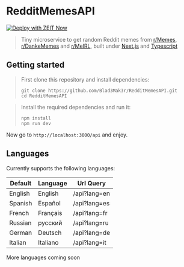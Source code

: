 # RedditMemesAPI 
[![Deploy with ZEIT Now](https://zeit.co/button)](https://zeit.co/import/project?template=https://github.com/Blad3Mak3r/RedditMemesAPI)

> Tiny microservice to get random Reddit memes from [r/Memes](https://www.reddit.com/r/memes/), 
[r/DankeMemes](https://www.reddit.com/r/dankmemes/) and [r/MeIRL](https://www.reddit.com/r/meirl/), 
built under [Next.js](https://nextjs.org/) and [Typescript](https://www.typescriptlang.org/)



## Getting started
> First clone this repository and install dependencies:
> ```shell scrip
> git clone https://github.com/Blad3Mak3r/RedditMemesAPI.git
> cd RedditMemesAPI
> ```

> Install the required dependencies and run it:
> ```shell script
> npm install
> npm run dev
> ```
Now go to `` http://localhost:3000/api `` and enjoy.

## Languages
Currently supports the following languages:

| Default   | Language | Url Query    |
| --------- | -------- | ------------ |
| English   | English  | /api?lang=en |
| Spanish   | Español  | /api?lang=es |
| French    | Français | /api?lang=fr |
| Russian   | русский  | /api?lang=ru |
| German    | Deutsch  | /api?lang=de |
| Italian   | Italiano | /api?lang=it |

More languages ​​coming soon